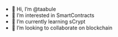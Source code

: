 - 👋 Hi, I’m @taabule
- 👀 I’m interested in SmartContracts
- 🌱 I’m currently learning sCrypt
- 💞️ I’m looking to collaborate on blockchain

<!---
taabule/taabule is a ✨ special ✨ repository because its `README.md` (this file) appears on your GitHub profile.
You can click the Preview link to take a look at your changes.
--->
